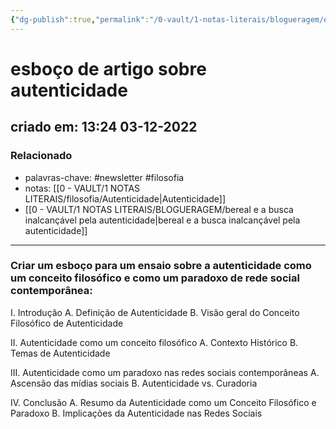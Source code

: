 ```yaml
---
{"dg-publish":true,"permalink":"/0-vault/1-notas-literais/blogueragem/esboco-de-artigo-sobre-autenticidade/","tags":["newsletter","filosofia"],"dgHomeLink":true,"dgShowLocalGraph":true,"dgShowFileTree":true,"dgEnableSearch":true,"noteIcon":""}
---
```


# esboço de artigo sobre autenticidade
## criado em: 13:24 03-12-2022

### Relacionado
- palavras-chave: #newsletter #filosofia 
- notas: [[0 - VAULT/1 NOTAS LITERAIS/filosofia/Autenticidade\|Autenticidade]]
- [[0 - VAULT/1 NOTAS LITERAIS/BLOGUERAGEM/bereal e a busca inalcançável pela autenticidade\|bereal e a busca inalcançável pela autenticidade]]
---
### Criar um esboço para um ensaio sobre a autenticidade como um conceito filosófico e como um paradoxo de rede social contemporânea:

I. Introdução 
A. Definição de Autenticidade 
B. Visão geral do Conceito Filosófico de Autenticidade 

II. Autenticidade como um conceito filosófico 
A. Contexto Histórico 
B. Temas de Autenticidade 

III. Autenticidade como um paradoxo nas redes sociais contemporâneas 
A. Ascensão das mídias sociais 
B. Autenticidade vs. Curadoria 

IV. Conclusão 
A. Resumo da Autenticidade como um Conceito Filosófico e Paradoxo 
B. Implicações da Autenticidade nas Redes Sociais